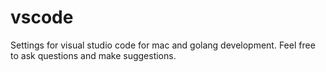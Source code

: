 # vscode
Settings for visual studio code for mac and golang development.
Feel free to ask questions and make suggestions.